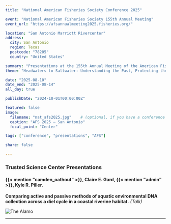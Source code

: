 ```yaml
---
title: "National American Fisheries Society Conference 2025"

event: "National American Fisheries Society 155th Annual Meeting"
event_url: "https://afsannualmeeting2025.fisheries.org/"

location: "San Antonio Marriott Rivercenter"
address:
  city: San Antonio
  region: Texas
  postcode: "78205"
  country: "United States"

summary: "Presentations at the 155th Annual Meeting of the American Fisheries Society"
theme: "Headwaters to Saltwater: Understanding the Past, Protecting the Future — 155 Years of AFS"

date: "2025-08-10"
date_end: "2025-08-14"
all_day: true

publishDate: "2024-10-01T00:00:00Z"

featured: false
image:
  filename: "nat_afs2025.jpg"    # (optional, if you have a conference photo in assets/media/)
  caption: "AFS 2025 — San Antonio"
  focal_point: "Center"

tags: ["conference", "presentations", "AFS"]

share: false

---
```


### Trusted Science Center Presentations

#### {{< mention "camden_oathout" >}}, Claire E. Gard, {{< mention "admin" >}},  Kyle R. Piller.  
**Comparing active and passive methods of aquatic environmental DNA collection across a diel cycle in a coastal riverine habitat.** *(Talk)*  

![The Alamo](alamo.jpg "The Alamo")

---